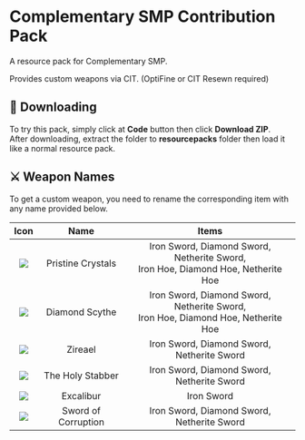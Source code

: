 
# Complementary SMP Contribution Pack

A resource pack for Complementary SMP.

Provides custom weapons via CIT. (OptiFine or CIT Resewn required)

## 📁 Downloading

To try this pack, simply click at **Code** button then click **Download ZIP**.  
After downloading, extract the folder to **resourcepacks** folder then load it like a normal resource pack. 




## ⚔️ Weapon Names

To get a custom weapon, you need to rename the corresponding item with any name provided below.

|   Icon   |  Name     |   Items   |
| :--------: | :-------: | :-------: |
| ![](https://cdn.discordapp.com/attachments/1019530921587781632/1043387772054011914/pc.png) | Pristine Crystals | Iron Sword, Diamond Sword, Netherite Sword, <br> Iron Hoe, Diamond Hoe, Netherite Hoe
| ![](https://cdn.discordapp.com/attachments/1019530921587781632/1043387772347621376/scythe.png) | Diamond Scythe | Iron Sword, Diamond Sword, Netherite Sword, <br> Iron Hoe, Diamond Hoe, Netherite Hoe|
| ![](https://cdn.discordapp.com/attachments/1019530921587781632/1043387772632842330/zireael.png) | Zireael | Iron Sword, Diamond Sword, Netherite Sword|
| ![](https://cdn.discordapp.com/attachments/1019530921587781632/1043387771697512518/knife.png) | The Holy Stabber | Iron Sword, Diamond Sword, Netherite Sword|
| ![](https://cdn.discordapp.com/attachments/1019530921587781632/1043387772934815776/excalibur.png) | Excalibur | Iron Sword|
| ![](https://cdn.discordapp.com/attachments/1019530921587781632/1043400792113152101/sword.png) | Sword of Corruption | Iron Sword, Diamond Sword, Netherite Sword|